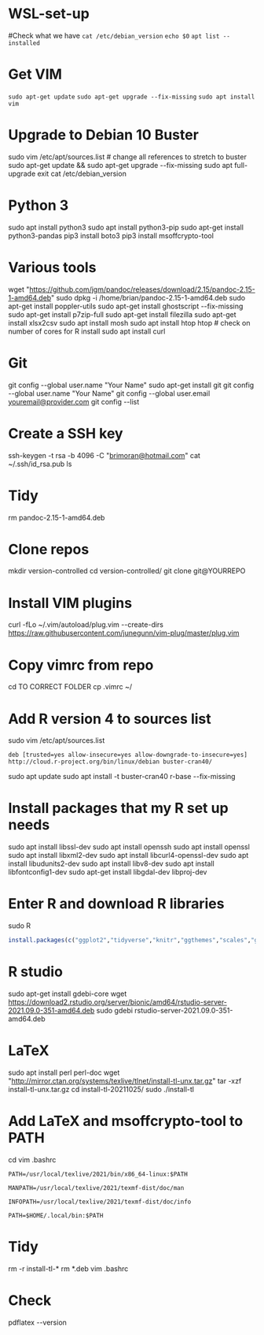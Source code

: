 # WSL-set-up

#Check what we have
```cat /etc/debian_version```
```echo $0```
```apt list --installed```

# Get VIM
```sudo apt-get update```
```sudo apt-get upgrade --fix-missing```
```sudo apt install vim```

# Upgrade to Debian 10 Buster
sudo vim  /etc/apt/sources.list # change all references to stretch to buster
sudo apt-get update && sudo apt-get upgrade --fix-missing
sudo apt full-upgrade
exit
cat /etc/debian_version

# Python 3
sudo apt install python3
sudo apt install python3-pip
sudo apt-get install python3-pandas
pip3 install boto3
pip3 install msoffcrypto-tool

# Various tools
wget "https://github.com/jgm/pandoc/releases/download/2.15/pandoc-2.15-1-amd64.deb"
sudo dpkg -i /home/brian/pandoc-2.15-1-amd64.deb 
sudo apt-get install poppler-utils
sudo apt-get install ghostscript --fix-missing
sudo apt-get install p7zip-full
sudo apt-get install filezilla
sudo apt-get install xlsx2csv
sudo apt install mosh
sudo apt install htop
htop # check on number of cores for R install
sudo apt install curl

# Git
git config --global user.name "Your Name"
sudo apt-get install git
git config --global user.name "Your Name"
git config --global user.email youremail@provider.com
git config --list

# Create a SSH key
ssh-keygen -t rsa -b 4096 -C "brimoran@hotmail.com"
cat ~/.ssh/id_rsa.pub
ls

# Tidy
rm pandoc-2.15-1-amd64.deb 

# Clone repos
mkdir version-controlled
cd version-controlled/
git clone git@YOURREPO

# Install VIM plugins
curl -fLo ~/.vim/autoload/plug.vim --create-dirs https://raw.githubusercontent.com/junegunn/vim-plug/master/plug.vim

# Copy vimrc from repo
cd TO CORRECT FOLDER
cp .vimrc ~/

# Add R version 4 to sources list
sudo vim /etc/apt/sources.list

```
deb [trusted=yes allow-insecure=yes allow-downgrade-to-insecure=yes] http://cloud.r-project.org/bin/linux/debian buster-cran40/
```

sudo apt update
sudo apt install -t buster-cran40 r-base --fix-missing

# Install packages that my R set up needs
sudo apt install libssl-dev
sudo apt install openssh
sudo apt install openssl
sudo apt install libxml2-dev
sudo apt install libcurl4-openssl-dev
sudo apt install libudunits2-dev
sudo apt install libv8-dev
sudo apt install libfontconfig1-dev
sudo apt-get install libgdal-dev libproj-dev

# Enter R and download R libraries
sudo R

```r
install.packages(c("ggplot2","tidyverse","knitr","ggthemes","scales","ggmap","mapproj","plotly","ggfortify","leaflet","leaflet.extras","rgdal","forecast","treemapify","dbscan","survival","googleVis","rmarkdown","flexdashboard","highcharter","devtools","maptools","mapview","treemap","networkD3","visNetwork","DiagrammeR","DT","ggcorrplot", "Hmisc", "anomalize", "fpp2", "h2o", "sweep", "timetk", "xgboost", "prophet","survminer","ggwordcloud","this.path", "ggsn") , repo = 'https://mac.R-project.org', ask = FALSE, checkBuilt = TRUE, Ncpus = 4)
```

# R studio
sudo apt-get install gdebi-core
wget https://download2.rstudio.org/server/bionic/amd64/rstudio-server-2021.09.0-351-amd64.deb
sudo gdebi rstudio-server-2021.09.0-351-amd64.deb

# LaTeX
sudo apt install perl perl-doc
wget "http://mirror.ctan.org/systems/texlive/tlnet/install-tl-unx.tar.gz"
tar -xzf install-tl-unx.tar.gz
cd install-tl-20211025/
sudo ./install-tl

# Add LaTeX and msoffcrypto-tool to PATH
cd
vim .bashrc 

```
PATH=/usr/local/texlive/2021/bin/x86_64-linux:$PATH

MANPATH=/usr/local/texlive/2021/texmf-dist/doc/man

INFOPATH=/usr/local/texlive/2021/texmf-dist/doc/info

PATH=$HOME/.local/bin:$PATH
```

# Tidy
rm -r install-tl-*
rm *.deb
vim .bashrc 

# Check
pdflatex --version

